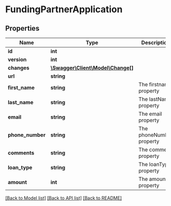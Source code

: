 # FundingPartnerApplication

## Properties
Name | Type | Description | Notes
------------ | ------------- | ------------- | -------------
**id** | **int** |  | [optional] 
**version** | **int** |  | [optional] 
**changes** | [**\Swagger\Client\Model\Change[]**](Change.md) |  | [optional] 
**url** | **string** |  | [optional] 
**first_name** | **string** | The firstname property | 
**last_name** | **string** | The lastName property | 
**email** | **string** | The email property | [optional] 
**phone_number** | **string** | The phoneNumber property | 
**comments** | **string** | The comment property | [optional] 
**loan_type** | **string** | The loanType property | 
**amount** | **int** | The amount property | 

[[Back to Model list]](../README.md#documentation-for-models) [[Back to API list]](../README.md#documentation-for-api-endpoints) [[Back to README]](../README.md)


